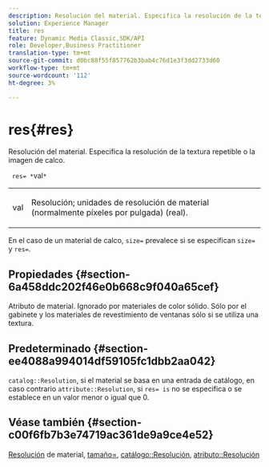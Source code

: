 ```yaml
---
description: Resolución del material. Especifica la resolución de la textura repetible o la imagen de calco.
solution: Experience Manager
title: res
feature: Dynamic Media Classic,SDK/API
role: Developer,Business Practitioner
translation-type: tm+mt
source-git-commit: d0bc88f55f857762b3bab4c76d1e3f3dd2733d60
workflow-type: tm+mt
source-wordcount: '112'
ht-degree: 3%

---
```



# res{#res}

Resolución del material. Especifica la resolución de la textura repetible o la imagen de calco.

` res= *`val`*`

<table id="simpletable_2004B804D46E43C090E59BBFF8144598"> 
 <tr class="strow"> 
  <td class="stentry"> <p> <span class="varname"> val  </span> </p> </td> 
  <td class="stentry"> <p>Resolución; unidades de resolución de material (normalmente píxeles por pulgada) (real). </p> </td> 
 </tr> 
</table>

En el caso de un material de calco, `size=` prevalece si se especifican `size=` y `res=`.

## Propiedades {#section-6a458ddc202f46e0b668c9f040a65cef}

Atributo de material. Ignorado por materiales de color sólido. Sólo por el gabinete y los materiales de revestimiento de ventanas sólo si se utiliza una textura.

## Predeterminado {#section-ee4088a994014df59105fc1dbb2aa042}

`catalog::Resolution`, si el material se basa en una entrada de catálogo, en caso contrario  `attribute::Resolution`, si  `res= is` no se especifica o se establece en un valor menor o igual que 0.

## Véase también {#section-c00f6fb7b3e74719ac361de9a9ce4e52}

[Resolución](../../../../../ir-api/http-protocol/image-rendering-api-ref/c-ir-http-protocol-ref/c-ir-http-protocol-syntax-and-features/c-ir-vignettes/c-ir-material-resolution.md#concept-f60103c64e324e2cae78bd76dfb4de8b) de material,  [tamaño=](../../../../../ir-api/http-protocol/image-rendering-api-ref/c-ir-http-protocol-ref/c-ir-http-protocol-command-reference/r-ir-http-size.md#reference-1220d6fbcde4479aba91de7adacdc988),  [catálogo::Resolución](../../../../../ir-api/material-cat/image-rendering-api-ref/c-ir-material-catalog/c-ir-material-data-reference/r-ir-resolution-dataref.md#reference-6a2d64c2d72b438fade58a3391569da7),  [atributo::Resolución](../../../../../ir-api/material-cat/image-rendering-api-ref/c-ir-material-catalog/c-ir-attributes-reference/r-ir-resolution.md#reference-09fe14e6bfbf4db6b7f4369fffecc806)

